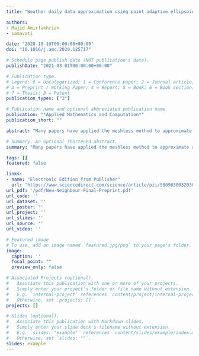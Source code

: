 ```yaml
---
title: "Weather daily data approximation using point adaptive ellipsoidal neighborhood in scattered data interpolation methods"

authors:
- Majid Amirfakhrian
- samavati

date: "2020-10-10T00:00:00+00:00"
doi: "10.1016/j.amc.2020.125717"

# Schedule page publish date (NOT publication's date).
publishDate: "2021-03-01T00:00:00+00:00"

# Publication type.
# Legend: 0 = Uncategorized; 1 = Conference paper; 2 = Journal article;
# 3 = Preprint / Working Paper; 4 = Report; 5 = Book; 6 = Book section;
# 7 = Thesis; 8 = Patent
publication_types: ["2"]

# Publication name and optional abbreviated publication name.
publication: "*Applied Mathematics and Computation*"
publication_short: ""

abstract: "Many papers have applied the meshless method to approximate a function by using a set of scattered data. To use a meshless method, we need to predefine a positive real number as a radius of the local sphere or a positive integer as the number of interior points. This is while the effect of a fixed number as the radius of a local sphere or as the number of interior points could be different for different parts of a complex domain. This paper contains the construction of ellipsoidal neighborhoods for the meshless interpolation and approximation methods with local support functions and local behavior. By using these new neighborhoods, the trend of local data could be found easily. The advantage of this method over the current methods is the use of ellipsoidal local neighborhoods which include points with the most impact on the approximation of the function. We applied these methods to the data of the daily temperature and humidity of Alberta, Canada."

# Summary. An optional shortened abstract.
summary: "Many papers have applied the meshless method to approximate a function by using a set of scattered data. To use a meshless method, we need to predefine a positive real number as a radius of the local sphere or a positive integer as the number of interior points..."

tags: []
featured: false

links:
- name: "Electronic Edition from Publisher"
  url: "https://www.sciencedirect.com/science/article/pii/S0096300320306706"
url_pdf: '/pdf/New-Neighbour-Final-Preprint.pdf'
url_code: ''
url_dataset: ''
url_poster: ''
url_project: ''
url_slides: ''
url_source: ''
url_video: ''

# Featured image
# To use, add an image named `featured.jpg/png` to your page's folder. 
image:
  caption: ''
  focal_point: ""
  preview_only: false

# Associated Projects (optional).
#   Associate this publication with one or more of your projects.
#   Simply enter your project's folder or file name without extension.
#   E.g. `internal-project` references `content/project/internal-project/index.md`.
#   Otherwise, set `projects: []`.
projects: []

# Slides (optional).
#   Associate this publication with Markdown slides.
#   Simply enter your slide deck's filename without extension.
#   E.g. `slides: "example"` references `content/slides/example/index.md`.
#   Otherwise, set `slides: ""`.
slides: example
---
```

